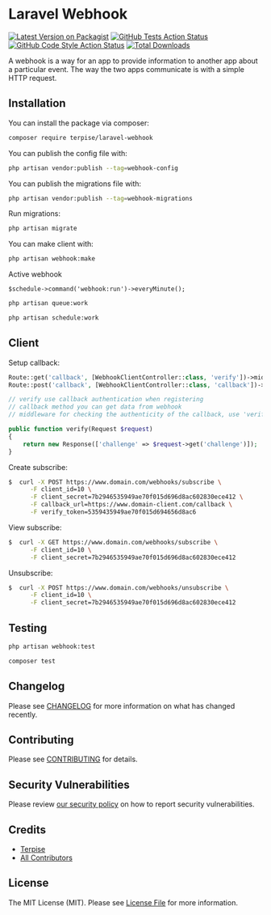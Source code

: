 # Laravel Webhook

[![Latest Version on Packagist](https://img.shields.io/packagist/v/terpise/laravel-webhook.svg?style=flat-square)](https://packagist.org/packages/terpise/laravel-webhook)
[![GitHub Tests Action Status](https://img.shields.io/github/actions/workflow/status/terpise/laravel-webhook/run-tests.yml?branch=main&label=tests&style=flat-square)](https://github.com/terpise/laravel-webhook/actions?query=workflow%3Arun-tests+branch%3Amain)
[![GitHub Code Style Action Status](https://img.shields.io/github/actions/workflow/status/terpise/laravel-webhook/fix-php-code-style-issues.yml?branch=main&label=code%20style&style=flat-square)](https://github.com/terpise/laravel-webhook/actions?query=workflow%3A"Fix+PHP+code+style+issues"+branch%3Amain)
[![Total Downloads](https://img.shields.io/packagist/dt/terpise/laravel-webhook.svg?style=flat-square)](https://packagist.org/packages/terpise/laravel-webhook)

A webhook is a way for an app to provide information to another app about a particular event. The way the two apps communicate is with a simple HTTP request.

## Installation

You can install the package via composer:

```bash
composer require terpise/laravel-webhook
```

You can publish the config file with:

```bash
php artisan vendor:publish --tag=webhook-config
```

You can publish the migrations file with:

```bash
php artisan vendor:publish --tag=webhook-migrations
```

Run migrations:
```bash
php artisan migrate
```

You can make client with:

```bash
php artisan webhook:make
```

Active webhook
```
$schedule->command('webhook:run')->everyMinute();
```
```bash
php artisan queue:work
```
```bash
php artisan schedule:work
```

## Client

Setup callback:
```php
Route::get('callback', [WebhookClientController::class, 'verify'])->middleware(VerifyToken::class);
Route::post('callback', [WebhookClientController::class, 'callback'])->middleware(VerifyToken::class);

// verify use callback authentication when registering
// callback method you can get data from webhook
// middleware for checking the authenticity of the callback, use 'verify_token'

public function verify(Request $request)
{
    return new Response(['challenge' => $request->get('challenge')]);
}

```

Create subscribe:

```bash
$  curl -X POST https://www.domain.com/webhooks/subscribe \
      -F client_id=10 \
      -F client_secret=7b2946535949ae70f015d696d8ac602830ece412 \
      -F callback_url=https://www.domain-client.com/callback \
      -F verify_token=5359435949ae70f015d694656d8ac6
```

View subscribe:

```bash
$  curl -X GET https://www.domain.com/webhooks/subscribe \
      -F client_id=10 \
      -F client_secret=7b2946535949ae70f015d696d8ac602830ece412
```

Unsubscribe:

```bash
$  curl -X POST https://www.domain.com/webhooks/unsubscribe \
      -F client_id=10 \
      -F client_secret=7b2946535949ae70f015d696d8ac602830ece412
```


## Testing

```bash
php artisan webhook:test
```

```bash
composer test
```

## Changelog

Please see [CHANGELOG](CHANGELOG.md) for more information on what has changed recently.

## Contributing

Please see [CONTRIBUTING](CONTRIBUTING.md) for details.

## Security Vulnerabilities

Please review [our security policy](../../security/policy) on how to report security vulnerabilities.

## Credits

- [Terpise](https://github.com/terpise)
- [All Contributors](../../contributors)

## License

The MIT License (MIT). Please see [License File](LICENSE.md) for more information.
